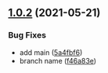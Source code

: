 ## [1.0.2](https://github.com/webtorrent/semantic-release-config/compare/v1.0.1...v1.0.2) (2021-05-21)


### Bug Fixes

* add main ([5a4fbf6](https://github.com/webtorrent/semantic-release-config/commit/5a4fbf6be69e15d9f4a5686c27cbfafadcb96b17))
* branch name ([f46a83e](https://github.com/webtorrent/semantic-release-config/commit/f46a83ed7349ef2e48c2debb404bb249146ad300))
